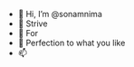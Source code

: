 - 👋 Hi, I’m @sonamnima
- 🌱 Strive 
- 🌱 For
- 🌱 Perfection to what you like
- 📫 

<!---
sonamnima/sonamnima is a ✨ special ✨ repository because its `README.md` (this file) appears on your GitHub profile.
You can click the Preview link to take a look at your changes.
--->
